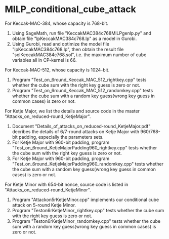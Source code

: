 

# MILP_conditional_cube_attack
For Keccak-MAC-384, whose capacity is 768-bit.
1. Using SageMath, run file "KeccakMAC384c768MILPgenlp.py" and obtain file "lpKeccakMAC384c768.lp" as a model in Gurobi.
2. Using Gurobi, read and optimize the model file "lpKeccakMAC384c768.lp", then obtain the result file "solKeccakMAC384c768.sol", i.e. the maximum number of cube variables all in CP-kernel is 66.

For Keccak-MAC-512, whose capacity is 1024-bit.
1. Program "Test_on_6round_Keccak_MAC_512_rightkey.cpp" tests whether the cube sum with the right key guess is zero or not.
2. Program "Test_on_6round_Keccak_MAC_512_randomkey.cpp" tests whether the cube sum with a random key guess(wrong key guess in common cases) is zero or not.

For Ketje Major, we list the details and source code in the master "Attacks_on_reduced-round_KetjeMajor".
1. Document "Details_of_attacks_on_reduced-round_KetjeMajor.pdf" decribes the details of 6/7-round attacks on Ketje Major with 960/768-bit padding, especially the parameters sets. 
2. For Ketje Major with 960-bit padding, program "Test_on_6round_KetjeMajorPadding960_rightkey.cpp" tests whether the cube sum with the right key guess is zero or not.  
3. For Ketje Major with 960-bit padding, program "Test_on_6round_KetjeMajorPadding960_randomkey.cpp" tests whether the cube sum with a random key guess(wrong key guess in common cases) is zero or not. 

For Ketje Minor with 654-bit nonce, source code is listed in "Attacks_on_reduced-round_KetjeMinor".
1. Program "Attackon5rKetjeMinor.cpp" implements our conditional cube attack on 5-round Ketje Minor.
2. Program "Teston6rKetjeMinor_rightkey.cpp" tests whether the cube sum with the right key guess is zero or not.
3. Program "Teston6rKetjeMinor_randomkey.cpp" tests whether the cube sum with a random key guess(wrong key guess in common cases) is zero or not.


